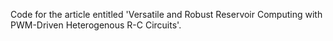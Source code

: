 Code for the article entitled 'Versatile and Robust Reservoir Computing with PWM-Driven Heterogenous R-C Circuits'.
